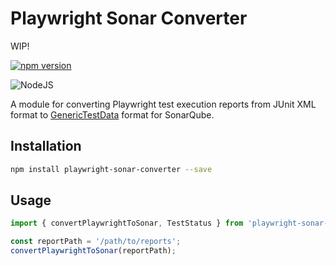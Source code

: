 # Playwright Sonar Converter

WIP!

[![npm version](https://badge.fury.io/js/playwright-sonar-converter.svg)](https://badge.fury.io/js/playwright-sonar-converter)

![NodeJS](https://img.shields.io/badge/node.js-6DA55F?style=for-the-badge&logo=node.js&logoColor=white)

A module for converting Playwright test execution reports from JUnit XML format to [GenericTestData](https://docs.sonarsource.com/sonarqube/9.8/analyzing-source-code/test-coverage/generic-test-data/#generic-test-execution) format for SonarQube.

## Installation

```bash
npm install playwright-sonar-converter --save
```

## Usage

```typescript
import { convertPlaywrightToSonar, TestStatus } from 'playwright-sonar-converter';

const reportPath = '/path/to/reports';
convertPlaywrightToSonar(reportPath);
```

